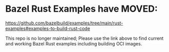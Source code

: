 # Bazel Rust Examples have MOVED:

https://github.com/bazelbuild/examples/tree/main/rust-examples#examples-to-build-rust-code

This repo is no longer maintained; Please use the link above to find current and working Bazel Rust examples including building OCI images. 
